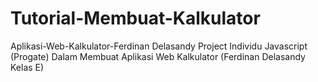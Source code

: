 # Tutorial-Membuat-Kalkulator
Aplikasi-Web-Kalkulator-Ferdinan Delasandy
Project Individu Javascript (Progate) Dalam Membuat Aplikasi Web Kalkulator (Ferdinan Delasandy Kelas E)
